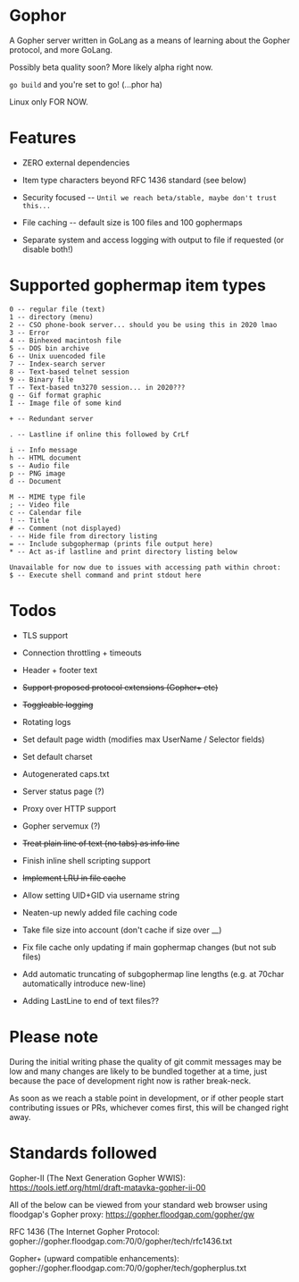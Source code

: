 # Gophor

A Gopher server written in GoLang as a means of learning about the Gopher
protocol, and more GoLang.

Possibly beta quality soon? More likely alpha right now.

`go build` and you're set to go! (...phor ha)

Linux only FOR NOW.

# Features

- ZERO external dependencies

- Item type characters beyond RFC 1436 standard (see below)

- Security focused -- `Until we reach beta/stable, maybe don't trust this...`

- File caching -- default size is 100 files and 100 gophermaps

- Separate system and access logging with output to file if requested (or
  disable both!)

# Supported gophermap item types

```
0 -- regular file (text)
1 -- directory (menu)
2 -- CSO phone-book server... should you be using this in 2020 lmao
3 -- Error
4 -- Binhexed macintosh file
5 -- DOS bin archive
6 -- Unix uuencoded file
7 -- Index-search server
8 -- Text-based telnet session
9 -- Binary file
T -- Text-based tn3270 session... in 2020???
g -- Gif format graphic
I -- Image file of some kind

+ -- Redundant server

. -- Lastline if online this followed by CrLf

i -- Info message
h -- HTML document
s -- Audio file
p -- PNG image
d -- Document

M -- MIME type file
; -- Video file
c -- Calendar file
! -- Title
# -- Comment (not displayed)
- -- Hide file from directory listing
= -- Include subgophermap (prints file output here)
* -- Act as-if lastline and print directory listing below

Unavailable for now due to issues with accessing path within chroot:
$ -- Execute shell command and print stdout here
```

# Todos

- TLS support

- Connection throttling + timeouts

- Header + footer text

- ~~Support proposed protocol extensions (Gopher+ etc)~~

- ~~Toggleable logging~~

- Rotating logs

- Set default page width (modifies max UserName / Selector fields)

- Set default charset

- Autogenerated caps.txt

- Server status page (?)

- Proxy over HTTP support

- Gopher servemux (?)

- ~~Treat plain line of text (no tabs) as info line~~

- Finish inline shell scripting support

- ~~Implement LRU in file cache~~

- Allow setting UID+GID via username string

- Neaten-up newly added file caching code

- Take file size into account (don't cache if size over __)

- Fix file cache only updating if main gophermap changes (but not sub files)

- Add automatic truncating of subgophermap line lengths (e.g. at 70char
  automatically introduce new-line)

- Adding LastLine to end of text files??

# Please note

During the initial writing phase the quality of git commit messages may be
low and many changes are likely to be bundled together at a time, just
because the pace of development right now is rather break-neck.

As soon as we reach a stable point in development, or if other people start
contributing issues or PRs, whichever comes first, this will be changed
right away.

# Standards followed

Gopher-II (The Next Generation Gopher WWIS):
https://tools.ietf.org/html/draft-matavka-gopher-ii-00

All of the below can be viewed from your standard web browser using
floodgap's Gopher proxy:
https://gopher.floodgap.com/gopher/gw

RFC 1436 (The Internet Gopher Protocol:
gopher://gopher.floodgap.com:70/0/gopher/tech/rfc1436.txt

Gopher+ (upward compatible enhancements):
gopher://gopher.floodgap.com:70/0/gopher/tech/gopherplus.txt

